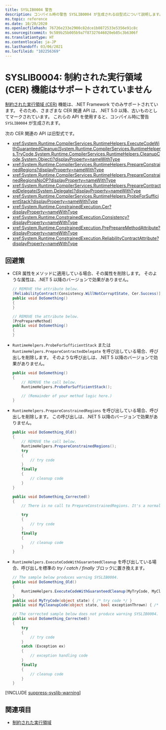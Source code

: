 ```yaml
---
title: SYSLIB0004 警告
description: コンパイル時の警告 SYSLIB0004 が生成される旧型式について説明します。
ms.topic: reference
ms.date: 10/20/2020
ms.openlocfilehash: 76726e233e2900c82dce1b0872533e5356e91c8c
ms.sourcegitcommit: 9c589b25b005b9a7f87327646020eb85c3b6306f
ms.translationtype: HT
ms.contentlocale: ja-JP
ms.lasthandoff: 03/06/2021
ms.locfileid: "102256369"
---
```

# <a name="syslib0004-the-constrained-execution-region-cer-feature-is-not-supported"></a>SYSLIB0004: 制約された実行領域 (CER) 機能はサポートされていません

[制約された実行領域 (CER)](../../../framework/performance/constrained-execution-regions.md) 機能は、.NET Framework でのみサポートされています。 そのため、さまざまな CER 関連 API は、.NET 5.0 以降、古いものとしてマークされています。 これらの API を使用すると、コンパイル時に警告 `SYSLIB0004` が生成されます。

次の CER 関連の API は旧型式です。

- <xref:System.Runtime.CompilerServices.RuntimeHelpers.ExecuteCodeWithGuaranteedCleanup(System.Runtime.CompilerServices.RuntimeHelpers.TryCode,System.Runtime.CompilerServices.RuntimeHelpers.CleanupCode,System.Object)?displayProperty=nameWithType>
- <xref:System.Runtime.CompilerServices.RuntimeHelpers.PrepareConstrainedRegions?displayProperty=nameWithType>
- <xref:System.Runtime.CompilerServices.RuntimeHelpers.PrepareConstrainedRegionsNoOP?displayProperty=nameWithType>
- <xref:System.Runtime.CompilerServices.RuntimeHelpers.PrepareContractedDelegate(System.Delegate)?displayProperty=nameWithType>
- <xref:System.Runtime.CompilerServices.RuntimeHelpers.ProbeForSufficientStack?displayProperty=nameWithType>
- <xref:System.Runtime.ConstrainedExecution.Cer?displayProperty=nameWithType>
- <xref:System.Runtime.ConstrainedExecution.Consistency?displayProperty=nameWithType>
- <xref:System.Runtime.ConstrainedExecution.PrePrepareMethodAttribute?displayProperty=nameWithType>
- <xref:System.Runtime.ConstrainedExecution.ReliabilityContractAttribute?displayProperty=nameWithType>

## <a name="workarounds"></a>回避策

- CER 属性をメソッドに適用している場合、その属性を削除します。 そのような属性は、.NET 5 以降のバージョンで効果がありません。

  ```csharp
  // REMOVE the attribute below.
  [ReliabilityContract(Consistency.WillNotCorruptState, Cer.Success)]
  public void DoSomething()
  {
  }

  // REMOVE the attribute below.
  [PrePrepareMethod]
  public void DoSomething()
  {
  }
  ```

- `RuntimeHelpers.ProbeForSufficientStack` または `RuntimeHelpers.PrepareContractedDelegate` を呼び出している場合、呼び出しを削除します。 そのような呼び出しは、.NET 5 以降のバージョンで効果がありません。

  ```csharp
  public void DoSomething()
  {
      // REMOVE the call below.
      RuntimeHelpers.ProbeForSufficientStack();

      // (Remainder of your method logic here.)
  }
  ```

- `RuntimeHelpers.PrepareConstrainedRegions` を呼び出している場合、呼び出しを削除します。 この呼び出しは、.NET 5 以降のバージョンで効果がありません。

  ```csharp
  public void DoSomething_Old()
  {
      // REMOVE the call below.
      RuntimeHelpers.PrepareConstrainedRegions();
      try
      {
          // try code
      }
      finally
      {
          // cleanup code
      }
  }

  public void DoSomething_Corrected()
  {
      // There is no call to PrepareConstrainedRegions. It's a normal try / finally block.

      try
      {
          // try code
      }
      finally
      {
          // cleanup code
      }
  }
  ```

- `RuntimeHelpers.ExecuteCodeWithGuaranteedCleanup` を呼び出している場合、呼び出しを標準の _try / catch / finally_ ブロックに置き換えます。

  ```csharp
  // The sample below produces warning SYSLIB0004.
  public void DoSomething_Old()
  {
      RuntimeHelpers.ExecuteCodeWithGuaranteedCleanup(MyTryCode, MyCleanupCode, null);
  }
  public void MyTryCode(object state) { /* try code */ }
  public void MyCleanupCode(object state, bool exceptionThrown) { /* cleanup code */ }

  // The corrected sample below does not produce warning SYSLIB0004.
  public void DoSomething_Corrected()
  {
      try
      {
          // try code
      }
      catch (Exception ex)
      {
          // exception handling code
      }
      finally
      {
          // cleanup code
      }
  }
  ```

[!INCLUDE [suppress-syslib-warning](../../../../includes/suppress-syslib-warning.md)]

## <a name="see-also"></a>関連項目

- [制約された実行領域](../../../framework/performance/constrained-execution-regions.md)
